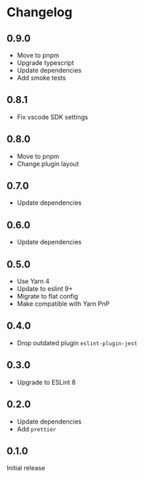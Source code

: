 # Changelog

## 0.9.0

- Move to pnpm
- Upgrade typescript
- Update dependencies
- Add smoke tests

## 0.8.1

- Fix vscode SDK settings

## 0.8.0

- Move to pnpm
- Change plugin layout

## 0.7.0

- Update dependencies

## 0.6.0

- Update dependencies

## 0.5.0

- Use Yarn 4
- Update to eslint 9+
- Migrate to flat config
- Make compatible with Yarn PnP

## 0.4.0

- Drop outdated plugin `eslint-plugin-jest`

## 0.3.0

- Upgrade to ESLint 8

## 0.2.0

- Update dependencies
- Add `prettier`

## 0.1.0

Initial release
